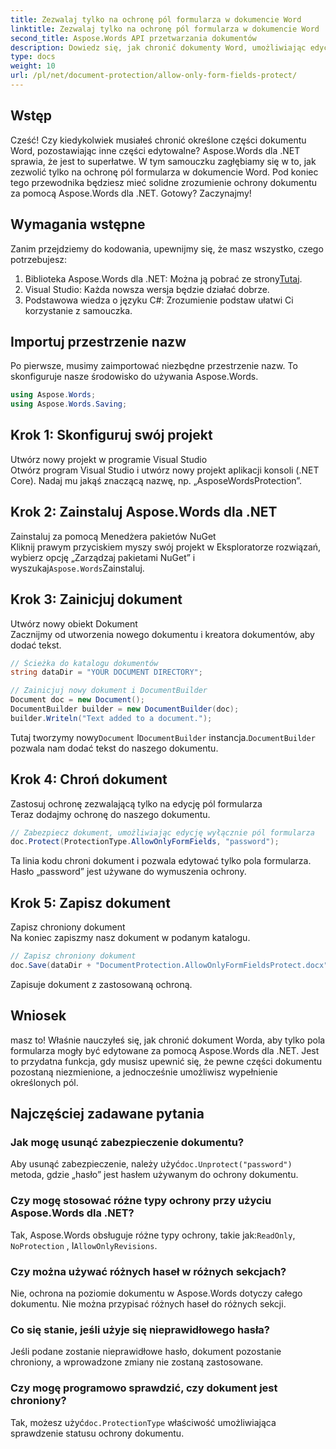 ```yaml
---
title: Zezwalaj tylko na ochronę pól formularza w dokumencie Word
linktitle: Zezwalaj tylko na ochronę pól formularza w dokumencie Word
second_title: Aspose.Words API przetwarzania dokumentów
description: Dowiedz się, jak chronić dokumenty Word, umożliwiając edycję tylko pól formularzy za pomocą Aspose.Words dla .NET. Postępuj zgodnie z naszym przewodnikiem, aby upewnić się, że Twoje dokumenty są bezpieczne i łatwe do edycji.
type: docs
weight: 10
url: /pl/net/document-protection/allow-only-form-fields-protect/
---
```

## Wstęp

Cześć! Czy kiedykolwiek musiałeś chronić określone części dokumentu Word, pozostawiając inne części edytowalne? Aspose.Words dla .NET sprawia, że jest to superłatwe. W tym samouczku zagłębiamy się w to, jak zezwolić tylko na ochronę pól formularza w dokumencie Word. Pod koniec tego przewodnika będziesz mieć solidne zrozumienie ochrony dokumentu za pomocą Aspose.Words dla .NET. Gotowy? Zaczynajmy!

## Wymagania wstępne

Zanim przejdziemy do kodowania, upewnijmy się, że masz wszystko, czego potrzebujesz:

1.  Biblioteka Aspose.Words dla .NET: Można ją pobrać ze strony[Tutaj](https://releases.aspose.com/words/net/).
2. Visual Studio: Każda nowsza wersja będzie działać dobrze.
3. Podstawowa wiedza o języku C#: Zrozumienie podstaw ułatwi Ci korzystanie z samouczka.

## Importuj przestrzenie nazw

Po pierwsze, musimy zaimportować niezbędne przestrzenie nazw. To skonfiguruje nasze środowisko do używania Aspose.Words.

```csharp
using Aspose.Words;
using Aspose.Words.Saving;
```

## Krok 1: Skonfiguruj swój projekt

Utwórz nowy projekt w programie Visual Studio  
Otwórz program Visual Studio i utwórz nowy projekt aplikacji konsoli (.NET Core). Nadaj mu jakąś znaczącą nazwę, np. „AsposeWordsProtection”.

## Krok 2: Zainstaluj Aspose.Words dla .NET

Zainstaluj za pomocą Menedżera pakietów NuGet  
Kliknij prawym przyciskiem myszy swój projekt w Eksploratorze rozwiązań, wybierz opcję „Zarządzaj pakietami NuGet” i wyszukaj`Aspose.Words`Zainstaluj.

## Krok 3: Zainicjuj dokument

Utwórz nowy obiekt Dokument  
Zacznijmy od utworzenia nowego dokumentu i kreatora dokumentów, aby dodać tekst.

```csharp
// Ścieżka do katalogu dokumentów
string dataDir = "YOUR DOCUMENT DIRECTORY";

// Zainicjuj nowy dokument i DocumentBuilder
Document doc = new Document();
DocumentBuilder builder = new DocumentBuilder(doc);
builder.Writeln("Text added to a document.");
```

 Tutaj tworzymy nowy`Document` I`DocumentBuilder` instancja.`DocumentBuilder` pozwala nam dodać tekst do naszego dokumentu.

## Krok 4: Chroń dokument

Zastosuj ochronę zezwalającą tylko na edycję pól formularza  
Teraz dodajmy ochronę do naszego dokumentu.

```csharp
// Zabezpiecz dokument, umożliwiając edycję wyłącznie pól formularza
doc.Protect(ProtectionType.AllowOnlyFormFields, "password");
```

Ta linia kodu chroni dokument i pozwala edytować tylko pola formularza. Hasło „password” jest używane do wymuszenia ochrony.

## Krok 5: Zapisz dokument

Zapisz chroniony dokument  
Na koniec zapiszmy nasz dokument w podanym katalogu.

```csharp
// Zapisz chroniony dokument
doc.Save(dataDir + "DocumentProtection.AllowOnlyFormFieldsProtect.docx");
```

Zapisuje dokument z zastosowaną ochroną.

## Wniosek

masz to! Właśnie nauczyłeś się, jak chronić dokument Worda, aby tylko pola formularza mogły być edytowane za pomocą Aspose.Words dla .NET. Jest to przydatna funkcja, gdy musisz upewnić się, że pewne części dokumentu pozostaną niezmienione, a jednocześnie umożliwisz wypełnienie określonych pól.

## Najczęściej zadawane pytania

###	 Jak mogę usunąć zabezpieczenie dokumentu?  
 Aby usunąć zabezpieczenie, należy użyć`doc.Unprotect("password")` metoda, gdzie „hasło” jest hasłem używanym do ochrony dokumentu.

###	 Czy mogę stosować różne typy ochrony przy użyciu Aspose.Words dla .NET?  
 Tak, Aspose.Words obsługuje różne typy ochrony, takie jak:`ReadOnly`, `NoProtection` , I`AllowOnlyRevisions`.

###	 Czy można używać różnych haseł w różnych sekcjach?  
Nie, ochrona na poziomie dokumentu w Aspose.Words dotyczy całego dokumentu. Nie można przypisać różnych haseł do różnych sekcji.

###	 Co się stanie, jeśli użyje się nieprawidłowego hasła?  
Jeśli podane zostanie nieprawidłowe hasło, dokument pozostanie chroniony, a wprowadzone zmiany nie zostaną zastosowane.

###	 Czy mogę programowo sprawdzić, czy dokument jest chroniony?  
 Tak, możesz użyć`doc.ProtectionType` właściwość umożliwiająca sprawdzenie statusu ochrony dokumentu.
